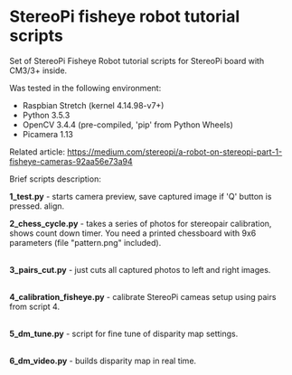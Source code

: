 StereoPi fisheye robot tutorial scripts
===========

Set of StereoPi Fisheye Robot tutorial scripts for StereoPi board with CM3/3+ inside.

Was tested in the following environment:
* Raspbian Stretch (kernel 4.14.98-v7+)
* Python 3.5.3 
* OpenCV 3.4.4 (pre-compiled, 'pip' from Python Wheels)
* Picamera 1.13


Related article: https://medium.com/stereopi/a-robot-on-stereopi-part-1-fisheye-cameras-92aa56e73a94

Brief scripts description:

<b>1_test.py</b> - starts camera preview, save captured image if 'Q' button is pressed. 
align.
<br>

<b>2_chess_cycle.py</b> - takes a series of photos for stereopair calibration, shows count
down timer. You need a printed chessboard with 9x6 parameters (file "pattern.png" included).<br>
<br>

<b>3_pairs_cut.py</b> - just cuts all captured photos to left and right images.<br>
<br>

<b>4_calibration_fisheye.py</b> - calibrate StereoPi cameas setup using pairs from script 4.<br>
<br>


<b>5_dm_tune.py</b> - script for fine tune of disparity map settings.<br>
<br>

<b>6_dm_video.py</b> - builds disparity map in real time.<br>
<br>


